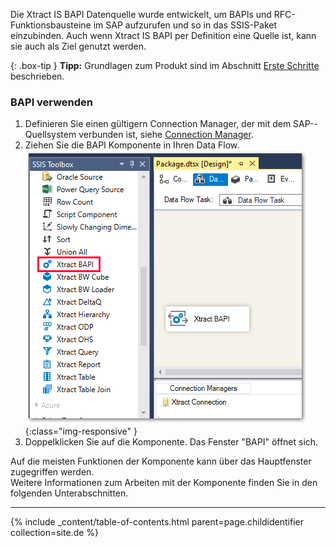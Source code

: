 Die Xtract IS BAPI Datenquelle wurde entwickelt, um BAPIs und RFC-Funktionsbausteine im SAP aufzurufen und so in das SSIS-Paket einzubinden. 
Auch wenn Xtract IS BAPI per Definition eine Quelle ist, kann sie auch als Ziel genutzt werden.

{: .box-tip }
**Tipp:** Grundlagen zum Produkt sind im Abschnitt [Erste Schritte](./erste-schritte) beschrieben.


### BAPI verwenden 
1.	Definieren Sie einen gültigern Connection Manager, der mit dem SAP--Quellsystem verbunden ist, siehe [Connection Manager](./sap-verbindung/verbindungsmanager).
2.	Ziehen Sie die BAPI Komponente in Ihren Data Flow.
![BAPI](/img/content/BAPI.png){:class="img-responsive" }
3.	Doppelklicken Sie auf die Komponente. Das Fenster "BAPI" öffnet sich.

Auf die meisten Funktionen der Komponente kann über das Hauptfenster zugegriffen werden.<br>
Weitere Informationen zum Arbeiten mit der Komponente finden Sie in den folgenden Unterabschnitten.

---

{% include _content/table-of-contents.html parent=page.childidentifier collection=site.de %}